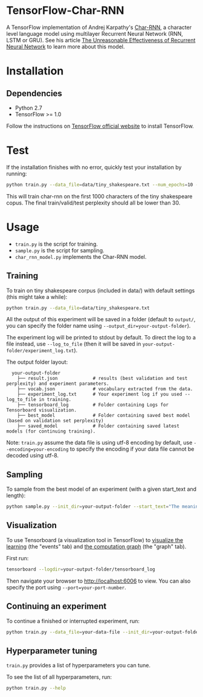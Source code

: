 # TensorFlow-Char-RNN
A TensorFlow implementation of Andrej Karpathy's [Char-RNN](https://github.com/karpathy/char-rnn), a character level language model using multilayer Recurrent Neural Network (RNN, LSTM or GRU). See his article [The Unreasonable Effectiveness of Recurrent Neural Network](http://karpathy.github.io/2015/05/21/rnn-effectiveness/) to learn more about this model. 

# Installation

## Dependencies
- Python 2.7
- TensorFlow >= 1.0

Follow the instructions on [TensorFlow official website](https://www.tensorflow.org/) to install TensorFlow. 

# Test

If the installation finishes with no error, quickly test your installation by running:
```bash
python train.py --data_file=data/tiny_shakespeare.txt --num_epochs=10 --test
```

This will train char-rnn on the first 1000 characters of the tiny shakespeare copus. The final train/valid/test perplexity should all be lower than 30. 

# Usage
- `train.py` is the script for training.
- `sample.py` is the script for sampling.
- `char_rnn_model.py` implements the Char-RNN model.

## Training
To train on tiny shakespeare corpus (included in data/) with default settings (this might take a while):
```bash
python train.py --data_file=data/tiny_shakespeare.txt
```

All the output of this experiment will be saved in a folder (default to `output/`, you can specify the folder name using `--output_dir=your-output-folder`). 

The experiment log will be printed to stdout by default. To direct the log to a file instead, use `--log_to_file` (then it will be saved in `your-output-folder/experiment_log.txt`).

The output folder layout: 
```
  your-output-folder
    ├── result.json             # results (best validation and test perplexity) and experiment parameters.
    ├── vocab.json              # vocabulary extracted from the data.
    ├── experiment_log.txt      # Your experiment log if you used --log_to_file in training.
    ├── tensorboard_log         # Folder containing Logs for Tensorboard visualization.
    ├── best_model              # Folder containing saved best model (based on validation set perplexity)
    ├── saved_model             # Folder containing saved latest models (for continuing training).
```

Note: `train.py` assume the data file is using utf-8 encoding by default, use `--encoding=your-encoding` to specify the encoding if your data file cannot be decoded using utf-8.

## Sampling
To sample from the best model of an experiment (with a given start_text and length):
```bash
python sample.py --init_dir=your-output-folder --start_text="The meaning of life is" --length=100
```

## Visualization
To use Tensorboard (a visualization tool in TensorFlow) to [visualize the learning](https://www.tensorflow.org/get_started/summaries_and_tensorboard#tensorboard-visualizing-learning) (the "events" tab) and [the computation graph](https://www.tensorflow.org/versions/r0.8/how_tos/graph_viz/index.html#tensorboard-graph-visualization) (the "graph" tab).

First run:
```bash
tensorboard --logdir=your-output-folder/tensorboard_log
```

Then navigate your browser to [http://localhost:6006](http://localhost:6006) to view. You can also specify the port using `--port=your-port-number`. 

## Continuing an experiment
To continue a finished or interrupted experiment, run:
```bash
python train.py --data_file=your-data-file --init_dir=your-output-folder
```


## Hyperparameter tuning

`train.py` provides a list of hyperparameters you can tune.

To see the list of all hyperparameters, run:
```bash
python train.py --help
```
